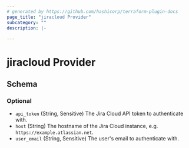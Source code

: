 ```yaml
---
# generated by https://github.com/hashicorp/terraform-plugin-docs
page_title: "jiracloud Provider"
subcategory: ""
description: |-
  
---
```


# jiracloud Provider





<!-- schema generated by tfplugindocs -->
## Schema

### Optional

- `api_token` (String, Sensitive) The Jira Cloud API token to authenticate with.
- `host` (String) The hostname of the Jira Cloud instance, e.g. `https://example.atlassian.net`.
- `user_email` (String, Sensitive) The user's email to authenticate with.
